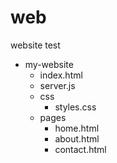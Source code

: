 # web
website test


- my-website
  - index.html
  - server.js
  - css
    - styles.css
  - pages
    - home.html
    - about.html
    - contact.html
